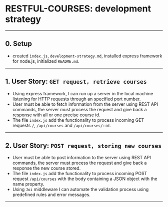 # RESTFUL-COURSES: development strategy

---

## 0. Setup

- created `index.js`, `development-strategy.md`, installed express framework for node.js, initialized `README.md`.

---

## 1. User Story: `GET request, retrieve courses`

- Using express framework, I can run up a server in the local machine listening for HTTP requests through an specified port number.
- User must be able to fetch information from the server using REST  API commands, the server must process the request and give back a response with all or one precise course id.
- The file `index.js` add the functionality to process incoming GET requests `/`, `/api/courses` and `/api/courses/:id`.

---

## 2. User Story: `POST request, storing new courses`

- User must be able to post information to the server using REST  API commands, the server must process the request and give back a response the new course stored.
- The file `index.js` add the functionality to process incoming POST request `/api/courses` with the body containing a JSON object with the name property.
- Using `Joi` middleware I can automate the validation process using predefined rules and error messages. 

---